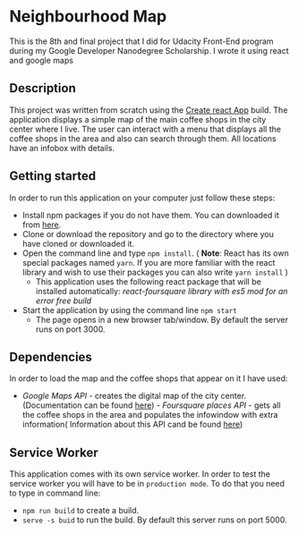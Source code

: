 # Neighbourhood Map

This is the 8th and final project that I did for Udacity Front-End program during my Google Developer Nanodegree Scholarship. I wrote it using react and google maps 

## Description
This project  was written from scratch using the [Create react App](https://github.com/facebook/create-react-app) build. 
The application displays a simple map of the main coffee shops in the city center where I live. The user can interact with a menu that displays all the coffee shops in the area and also can search through them. All locations have an infobox with details. 

## Getting started 

In order to run this application on your computer just follow these steps:

* Install npm packages if you do not have them. You can downloaded it from [here](https://www.npmjs.com/).
* Clone or download the repository and go to the directory where you have cloned or downloaded it.
* Open the command line and type `npm install`. ( **Note**: React has its own special packages named `yarn`. If you are more familiar with the react library and wish to use their packages you can also write `yarn install` )
    - This application uses the following react package that will be installed automatically:
        *react-foursquare library with es5 mod for an error free build*
* Start the application by using the command line `npm start`
    - The page opens in a new browser tab/window. By default the server runs on port 3000.
    
## Dependencies 
  
 In order to load the map and the coffee shops that appear on it I have used:
   - *Google Maps API* - creates the digital map of the city center. (Documentation can be found [here](https://developers.google.com/maps/documentation/javascript/tutorial))
    - *Foursquare places API* - gets all the coffee shops in the area and populates the infowindow with extra information( Information about this API cand be found [here](https://developer.foursquare.com/places-api))
   
    
## Service Worker 
This application comes with its own service worker. In order to test the service worker you will have to be in `production mode`. To do that you need to type in command line:
* `npm run build` to create a build. 
* `serve -s buid` to run the build. By default this server runs on port 5000.
